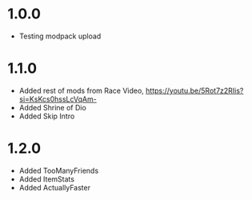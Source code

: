 # 1.0.0 
- Testing modpack upload

# 1.1.0
- Added rest of mods from Race Video, https://youtu.be/5Rot7z2RIis?si=KsKcs0hssLcVqAm-
- Added Shrine of Dio 
- Added Skip Intro

# 1.2.0
- Added TooManyFriends
- Added ItemStats
- Added ActuallyFaster